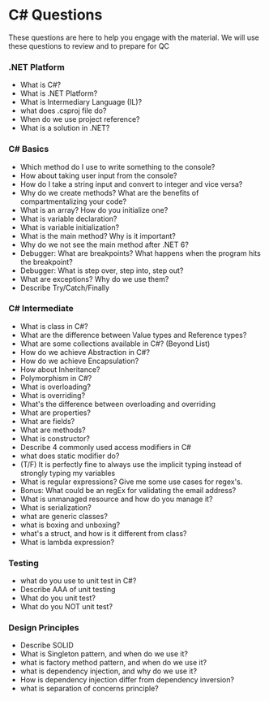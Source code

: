 # C# Questions
These questions are here to help you engage with the material. We will use these questions to review and to prepare for QC
### .NET Platform
- What is C#?
- What is .NET Platform?
- What is Intermediary Language (IL)?
- what does .csproj file do?
- When do we use project reference?
- What is a solution in .NET?
### C# Basics
- Which method do I use to write something to the console?
- How about taking user input from the console?
- How do I take a string input and convert to integer and vice versa?
- Why do we create methods? What are the benefits of compartmentalizing your code?
- What is an array? How do you initialize one?
- What is variable declaration?
- What is variable initialization?
- What is the main method? Why is it important?
- Why do we not see the main method after .NET 6?
- Debugger: What are breakpoints? What happens when the program hits the breakpoint?
- Debugger: What is step over, step into, step out?
- What are exceptions? Why do we use them?
- Describe Try/Catch/Finally

### C# Intermediate
- What is class in C#?
- What are the difference between Value types and Reference types?
- What are some collections available in C#? (Beyond List)
- How do we achieve Abstraction in C#?
- How do we achieve Encapsulation?
- How about Inheritance?
- Polymorphism in C#?
- What is overloading?
- What is overriding?
- What's the difference between overloading and overriding
- What are properties?
- What are fields?
- What are methods?
- What is constructor?
- Describe 4 commonly used access modifiers in C#
- what does static modifier do?
- (T/F) It is perfectly fine to always use the implicit typing instead of strongly typing my variables
- What is regular expressions? Give me some use cases for regex's.
- Bonus: What could be an regEx for validating the email address?
- What is unmanaged resource and how do you manage it?
- What is serialization?
- what are generic classes?
- what is boxing  and unboxing?
- what's a struct, and how is it different from class?
- What is lambda expression?
### Testing
- what do you use to unit test in C#?
- Describe AAA of unit testing
- What do you unit test?
- What do you NOT unit test?
### Design Principles
- Describe SOLID
- What is Singleton pattern, and when do we use it?
- what is factory method pattern, and when do we use it?
- what is dependency injection, and why do we use it?
- How is dependency injection differ from dependency inversion?
- what is separation of concerns principle?